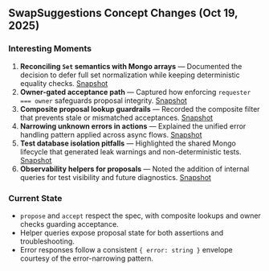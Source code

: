 ## SwapSuggestions Concept Changes (Oct 19, 2025)

### Interesting Moments
1. **Reconciling `Set` semantics with Mongo arrays** — Documented the decision to defer full set normalization while keeping deterministic equality checks. [Snapshot](../../../context/design/concepts/SwapSuggestions/implementation.md/steps/response.faf8bdaa.md)
2. **Owner-gated acceptance path** — Captured how enforcing `requester === owner` safeguards proposal integrity. [Snapshot](../../../context/design/concepts/SwapSuggestions/implementation.md/steps/response.faf8bdaa.md)
3. **Composite proposal lookup guardrails** — Recorded the composite filter that prevents stale or mismatched acceptances. [Snapshot](../../../context/design/concepts/SwapSuggestions/implementation.md/steps/response.faf8bdaa.md)
4. **Narrowing unknown errors in actions** — Explained the unified error handling pattern applied across async flows. [Snapshot](../../../context/design/concepts/SwapSuggestions/implementation.md/steps/response.faf8bdaa.md)
5. **Test database isolation pitfalls** — Highlighted the shared Mongo lifecycle that generated leak warnings and non-deterministic tests. [Snapshot](../../../context/design/concepts/SwapSuggestions/testing.md/steps/response.6c47249a.md)
6. **Observability helpers for proposals** — Noted the addition of internal queries for test visibility and future diagnostics. [Snapshot](../../../context/design/concepts/SwapSuggestions/implementation.md/steps/response.faf8bdaa.md)

### Current State
- `propose` and `accept` respect the spec, with composite lookups and owner checks guarding acceptance.
- Helper queries expose proposal state for both assertions and troubleshooting.
- Error responses follow a consistent `{ error: string }` envelope courtesy of the error-narrowing pattern.

